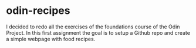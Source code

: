 # odin-recipes

I decided to redo all the exercises of the foundations course of the Odin Project. In this first assignment the goal is to setup a Github repo and create a simple webpage with food recipes.
